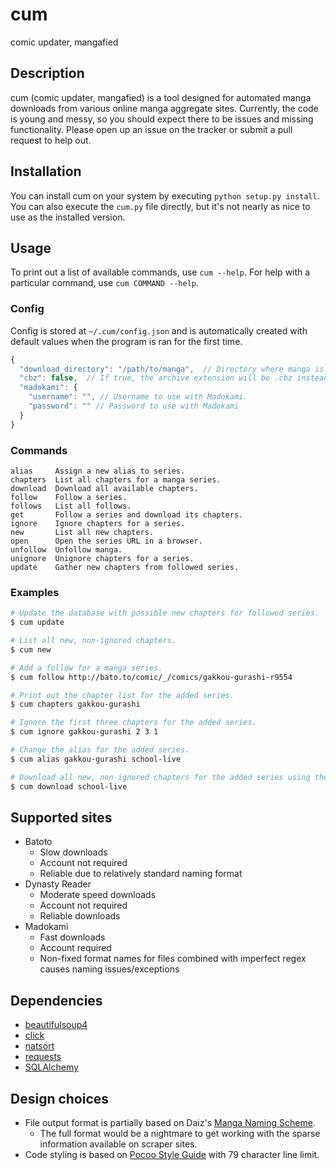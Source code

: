 # cum
comic updater, mangafied

## Description
cum (comic updater, mangafied) is a tool designed for automated manga downloads from various online manga aggregate sites. Currently, the code is young and messy, so you should expect there to be issues and missing functionality. Please open up an issue on the tracker or submit a pull request to help out.

## Installation

You can install cum on your system by executing `python setup.py install`. You can also execute the `cum.py` file directly, but it's not nearly as nice to use as the installed version.

## Usage

To print out a list of available commands, use `cum --help`. For help with a particular command, use `cum COMMAND --help`.

### Config

Config is stored at `~/.cum/config.json` and is automatically created with default values when the program is ran for the first time.

```javascript
{
  "download_directory": "/path/to/manga",  // Directory where manga is downloaded.
  "cbz": false,  // If true, the archive extension will be .cbz instead of .zip.
  "madokami": {
    "username": "", // Username to use with Madokami.
    "password": "" // Password to use with Madokami
  }
}
```

### Commands

```
alias     Assign a new alias to series.
chapters  List all chapters for a manga series.
download  Download all available chapters.
follow    Follow a series.
follows   List all follows.
get       Follow a series and download its chapters.
ignore    Ignore chapters for a series.
new       List all new chapters.
open      Open the series URL in a browser.
unfollow  Unfollow manga.
unignore  Unignore chapters for a series.
update    Gather new chapters from followed series.
```

### Examples

```bash
# Update the database with possible new chapters for followed series.
$ cum update

# List all new, non-ignored chapters.
$ cum new

# Add a follow for a manga series.
$ cum follow http://bato.to/comic/_/comics/gakkou-gurashi-r9554

# Print out the chapter list for the added series.
$ cum chapters gakkou-gurashi

# Ignore the first three chapters for the added series.
$ cum ignore gakkou-gurashi 2 3 1

# Change the alias for the added series.
$ cum alias gakkou-gurashi school-live

# Download all new, non-ignored chapters for the added series using the new alias.
$ cum download school-live
```

## Supported sites

* Batoto
  * Slow downloads
  * Account not required
  * Reliable due to relatively standard naming format
* Dynasty Reader
  * Moderate speed downloads
  * Account not required
  * Reliable downloads
* Madokami
  * Fast downloads
  * Account required
  * Non-fixed format names for files combined with imperfect regex causes naming issues/exceptions

## Dependencies

* [beautifulsoup4](https://pypi.python.org/pypi/beautifulsoup4)
* [click](https://pypi.python.org/pypi/click/4.0)
* [natsort](https://pypi.python.org/pypi/natsort/4.0.3)
* [requests](https://pypi.python.org/pypi/requests/2.7.0)
* [SQLAlchemy](https://pypi.python.org/pypi/SQLAlchemy/1.0.6)

## Design choices

* File output format is partially based on Daiz's [Manga Naming Scheme](https://gist.github.com/Daiz/bb8424cfedd0f05b7386).
  * The full format would be a nightmare to get working with the sparse information available on scraper sites.
* Code styling is based on [Pocoo Style Guide](http://www.pocoo.org/internal/styleguide/) with 79 character line limit.
